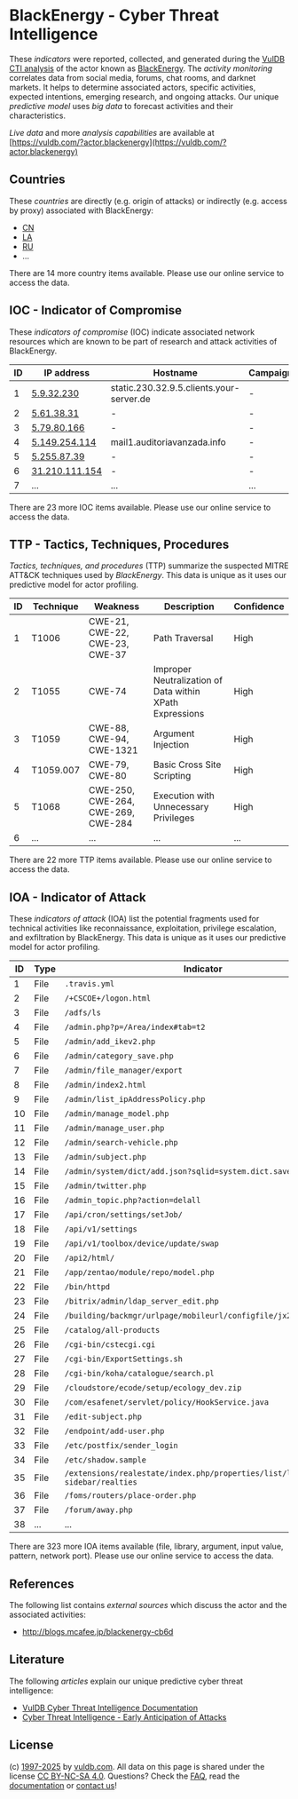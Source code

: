 # BlackEnergy - Cyber Threat Intelligence

These _indicators_ were reported, collected, and generated during the [VulDB CTI analysis](https://vuldb.com/?kb.cti) of the actor known as [BlackEnergy](https://vuldb.com/?actor.blackenergy). The _activity monitoring_ correlates data from social media, forums, chat rooms, and darknet markets. It helps to determine associated actors, specific activities, expected intentions, emerging research, and ongoing attacks. Our unique _predictive model_ uses _big data_ to forecast activities and their characteristics.

_Live data_ and more _analysis capabilities_ are available at [https://vuldb.com/?actor.blackenergy](https://vuldb.com/?actor.blackenergy)

## Countries

These _countries_ are directly (e.g. origin of attacks) or indirectly (e.g. access by proxy) associated with BlackEnergy:

* [CN](https://vuldb.com/?country.cn)
* [LA](https://vuldb.com/?country.la)
* [RU](https://vuldb.com/?country.ru)
* ...

There are 14 more country items available. Please use our online service to access the data.

## IOC - Indicator of Compromise

These _indicators of compromise_ (IOC) indicate associated network resources which are known to be part of research and attack activities of BlackEnergy.

ID | IP address | Hostname | Campaign | Confidence
-- | ---------- | -------- | -------- | ----------
1 | [5.9.32.230](https://vuldb.com/?ip.5.9.32.230) | static.230.32.9.5.clients.your-server.de | - | High
2 | [5.61.38.31](https://vuldb.com/?ip.5.61.38.31) | - | - | High
3 | [5.79.80.166](https://vuldb.com/?ip.5.79.80.166) | - | - | High
4 | [5.149.254.114](https://vuldb.com/?ip.5.149.254.114) | mail1.auditoriavanzada.info | - | High
5 | [5.255.87.39](https://vuldb.com/?ip.5.255.87.39) | - | - | High
6 | [31.210.111.154](https://vuldb.com/?ip.31.210.111.154) | - | - | High
7 | ... | ... | ... | ...

There are 23 more IOC items available. Please use our online service to access the data.

## TTP - Tactics, Techniques, Procedures

_Tactics, techniques, and procedures_ (TTP) summarize the suspected MITRE ATT&CK techniques used by _BlackEnergy_. This data is unique as it uses our predictive model for actor profiling.

ID | Technique | Weakness | Description | Confidence
-- | --------- | -------- | ----------- | ----------
1 | T1006 | CWE-21, CWE-22, CWE-23, CWE-37 | Path Traversal | High
2 | T1055 | CWE-74 | Improper Neutralization of Data within XPath Expressions | High
3 | T1059 | CWE-88, CWE-94, CWE-1321 | Argument Injection | High
4 | T1059.007 | CWE-79, CWE-80 | Basic Cross Site Scripting | High
5 | T1068 | CWE-250, CWE-264, CWE-269, CWE-284 | Execution with Unnecessary Privileges | High
6 | ... | ... | ... | ...

There are 22 more TTP items available. Please use our online service to access the data.

## IOA - Indicator of Attack

These _indicators of attack_ (IOA) list the potential fragments used for technical activities like reconnaissance, exploitation, privilege escalation, and exfiltration by BlackEnergy. This data is unique as it uses our predictive model for actor profiling.

ID | Type | Indicator | Confidence
-- | ---- | --------- | ----------
1 | File | `.travis.yml` | Medium
2 | File | `/+CSCOE+/logon.html` | High
3 | File | `/adfs/ls` | Medium
4 | File | `/admin.php?p=/Area/index#tab=t2` | High
5 | File | `/admin/add_ikev2.php` | High
6 | File | `/admin/category_save.php` | High
7 | File | `/admin/file_manager/export` | High
8 | File | `/admin/index2.html` | High
9 | File | `/admin/list_ipAddressPolicy.php` | High
10 | File | `/admin/manage_model.php` | High
11 | File | `/admin/manage_user.php` | High
12 | File | `/admin/search-vehicle.php` | High
13 | File | `/admin/subject.php` | High
14 | File | `/admin/system/dict/add.json?sqlid=system.dict.save` | High
15 | File | `/admin/twitter.php` | High
16 | File | `/admin_topic.php?action=delall` | High
17 | File | `/api/cron/settings/setJob/` | High
18 | File | `/api/v1/settings` | High
19 | File | `/api/v1/toolbox/device/update/swap` | High
20 | File | `/api2/html/` | Medium
21 | File | `/app/zentao/module/repo/model.php` | High
22 | File | `/bin/httpd` | Medium
23 | File | `/bitrix/admin/ldap_server_edit.php` | High
24 | File | `/building/backmgr/urlpage/mobileurl/configfile/jx2_config.ini` | High
25 | File | `/catalog/all-products` | High
26 | File | `/cgi-bin/cstecgi.cgi` | High
27 | File | `/cgi-bin/ExportSettings.sh` | High
28 | File | `/cgi-bin/koha/catalogue/search.pl` | High
29 | File | `/cloudstore/ecode/setup/ecology_dev.zip` | High
30 | File | `/com/esafenet/servlet/policy/HookService.java` | High
31 | File | `/edit-subject.php` | High
32 | File | `/endpoint/add-user.php` | High
33 | File | `/etc/postfix/sender_login` | High
34 | File | `/etc/shadow.sample` | High
35 | File | `/extensions/realestate/index.php/properties/list/list-with-sidebar/realties` | High
36 | File | `/foms/routers/place-order.php` | High
37 | File | `/forum/away.php` | High
38 | ... | ... | ...

There are 323 more IOA items available (file, library, argument, input value, pattern, network port). Please use our online service to access the data.

## References

The following list contains _external sources_ which discuss the actor and the associated activities:

* http://blogs.mcafee.jp/blackenergy-cb6d

## Literature

The following _articles_ explain our unique predictive cyber threat intelligence:

* [VulDB Cyber Threat Intelligence Documentation](https://vuldb.com/?kb.cti)
* [Cyber Threat Intelligence - Early Anticipation of Attacks](https://www.scip.ch/en/?labs.20201022)

## License

(c) [1997-2025](https://vuldb.com/?kb.changelog) by [vuldb.com](https://vuldb.com/?kb.about). All data on this page is shared under the license [CC BY-NC-SA 4.0](https://creativecommons.org/licenses/by-nc-sa/4.0/). Questions? Check the [FAQ](https://vuldb.com/?kb.faq), read the [documentation](https://vuldb.com/?kb) or [contact us](https://vuldb.com/?contact)!
